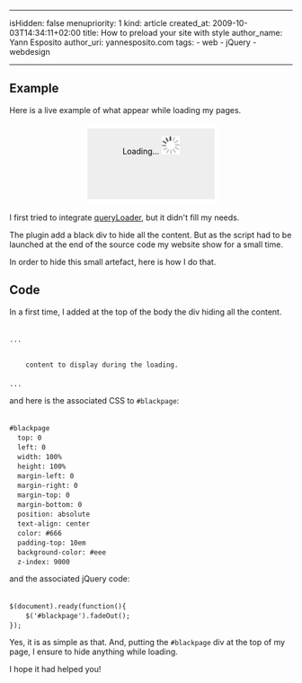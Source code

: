 -----
isHidden:       false
menupriority:   1
kind:           article
created_at:           2009-10-03T14:34:11+02:00
title: How to preload your site with style
author_name: Yann Esposito
author_uri: yannesposito.com
tags:
    - web
    - jQuery
    - webdesign

-----

## Example

Here is a live example of what appear while loading my pages.

<div id="demo" style="width:45%; position: relative; height: 8em; background-image: url('/Scratch/css/img/red.jpg'); background-position: 50% 50%; color: #fff; text-align: center; padding-top: 1em; margin-left: auto; margin-right: auto; border: solid 10px rgba(255,255,255,0.7); -webkit-border-radius: 1em; -moz-border-radius: 1em; border-radius: 1em; cursor: pointer; ">
    <p>Hello! I've finished loading!</p>
    <p>Click me to see me disapear again.</p>
    <div id="todisapear" style="color: #000; position:absolute;top:0;left:0;text-align: center; padding-top: 1em; width: 100%; background-color: #eee; height: 8em;">
    Loading...
    <img style="border: none; background-color: none; background: none" src="/Scratch/img/loading.gif" alt="loading logo"/>
    </div>
    <script>
    function Rabbit(){
        $('#todisapear')
            .show()
            .animate({opacity: 1.0},3000)
            .fadeOut();
    }
    $(document).ready(function(){
        $('#todisapear').animate({opacity: 1.0},3000).fadeOut();
        $('#demo').click(Rabbit);
    });
    </script>
</div>

I first tried to integrate [queryLoader](http://www.gayadesign.com/diy/queryloader-preload-your-website-in-style/), but it didn't fill my needs.

The plugin add a black div to hide all the content. But as the script had to be launched at the end of the source code my website show for a small time.

In order to hide this small artefact, here is how I do that.

## Code

In a first time, I added at the top of the body the div hiding all the content.

<div>
<code class="html">
...
<body>
<div id="blackpage">
    content to display during the loading.
</div>
...
</code>
</div>

and here is the associated CSS to `#blackpage`: 

<div>
<code class="css">
#blackpage
  top: 0 
  left: 0 
  width: 100%
  height: 100%
  margin-left: 0
  margin-right: 0
  margin-top: 0
  margin-bottom: 0
  position: absolute
  text-align: center
  color: #666
  padding-top: 10em
  background-color: #eee
  z-index: 9000
</code>
</div>

and the associated jQuery code: 

<div>
<code class="javascript">
$(document).ready(function(){
    $('#blackpage').fadeOut();
});
</code>
</div>

Yes, it is as simple as that. And, putting the `#blackpage` div at the top of my page, I ensure to hide anything while loading.

I hope it had helped you!

